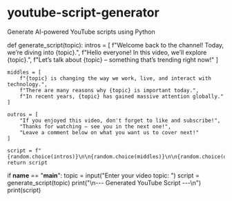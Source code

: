 # youtube-script-generator
Generate AI-powered YouTube scripts using Python

def generate_script(topic):
    intros = [
        f"Welcome back to the channel! Today, we’re diving into {topic}.",
        f"Hello everyone! In this video, we’ll explore {topic}.",
        f"Let’s talk about {topic} – something that’s trending right now!"
    ]

    middles = [
        f"{topic} is changing the way we work, live, and interact with technology.",
        f"There are many reasons why {topic} is important today.",
        f"In recent years, {topic} has gained massive attention globally."
    ]

    outros = [
        "If you enjoyed this video, don't forget to like and subscribe!",
        "Thanks for watching – see you in the next one!",
        "Leave a comment below on what you want us to cover next!"
    ]

    script = f"{random.choice(intros)}\n\n{random.choice(middles)}\n\n{random.choice(outros)}"
    return script

if __name__ == "__main__":
    topic = input("Enter your video topic: ")
    script = generate_script(topic)
    print("\n--- Generated YouTube Script ---\n")
    print(script)
